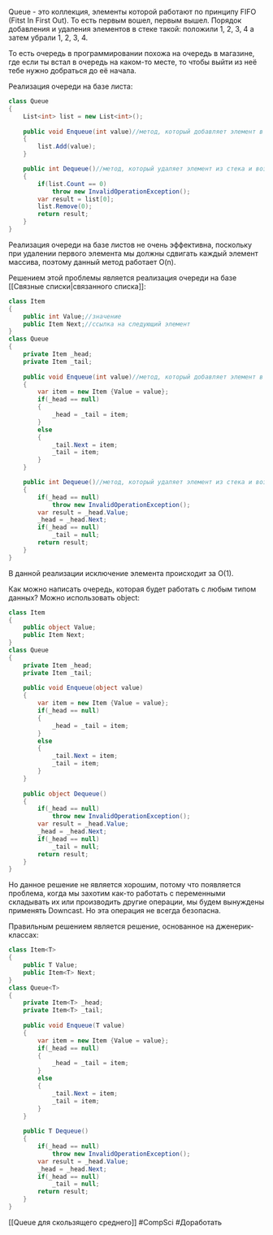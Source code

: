Queue - это коллекция, элементы которой работают по принципу FIFO (Fitst In First Out). То есть первым вошел, первым вышел.
Порядок добавления и удаления элементов в стеке такой: положили 1, 2, 3, 4 а затем убрали 1, 2, 3, 4.

То есть очередь в программировании похожа на очередь в магазине, где если ты встал в очередь на каком-то месте, то чтобы выйти из неё тебе нужно добраться до её начала.

Реализация очереди на базе листа:
```cs
class Queue
{
	List<int> list = new List<int>();
	
	public void Enqueue(int value)//метод, который добавляет элемент в очередь
	{
		list.Add(value);
	}

	public int Dequeue()//метод, который удаляет элемент из стека и возвращает его значение
	{
		if(list.Count == 0)
			throw new InvalidOperationException();
		var result = list[0];
		list.Remove(0);
		return result;
	}
}
```

Реализация очереди на базе листов не очень эффективна, поскольку при удалении первого элемента мы должны сдвигать каждый элемент массива, поэтому данный метод работает O(n).

Решением этой проблемы является реализация очереди на базе [[Связные списки|связанного списка]]:
```cs
class Item
{
	public int Value;//значение
	public Item Next;//ссылка на следующий элемент
}
class Queue
{
	private Item _head;
	private Item _tail;
	
	public void Enqueue(int value)//метод, который добавляет элемент в очередь
	{
		var item = new Item {Value = value};
		if(_head == null)
		{
			_head = _tail = item;
		}
		else
		{
			_tail.Next = item;
			_tail = item;
		}
	}

	public int Dequeue()//метод, который удаляет элемент из стека и возвращает его значение
	{
		if(_head == null)
			throw new InvalidOperationException();
		var result = _head.Value;
		_head = _head.Next;
		if(_head == null)
			_tail = null;
		return result;
	}
}
```
В данной реализации исключение элемента происходит за O(1).

Как можно написать очередь, которая будет работать с любым типом данных?
Можно использовать object:
```cs
class Item
{
	public object Value;
	public Item Next;
}
class Queue
{
	private Item _head;
	private Item _tail;
	
	public void Enqueue(object value)
	{
		var item = new Item {Value = value};
		if(_head == null)
		{
			_head = _tail = item;
		}
		else
		{
			_tail.Next = item;
			_tail = item;
		}
	}
	
	public object Dequeue()
	{
		if(_head == null)
			throw new InvalidOperationException();
		var result = _head.Value;
		_head = _head.Next;
		if(_head == null)
			_tail = null;
		return result;
	}
}
```
Но данное решение не является хорошим, потому что появляется проблема, когда мы захотим как-то работать с переменными складывать их или производить другие операции, мы будем вынуждены применять Downcast. Но эта операция не всегда безопасна.

Правильным решением является решение, основанное на дженерик-классах:
```cs
class Item<T>
{
	public T Value;
	public Item<T> Next;
}
class Queue<T>
{
	private Item<T> _head;
	private Item<T> _tail;
	
	public void Enqueue(T value)
	{
		var item = new Item {Value = value};
		if(_head == null)
		{
			_head = _tail = item;
		}
		else
		{
			_tail.Next = item;
			_tail = item;
		}
	}
	
	public T Dequeue()
	{
		if(_head == null)
			throw new InvalidOperationException();
		var result = _head.Value;
		_head = _head.Next;
		if(_head == null)
			_tail = null;
		return result;
	}
}
```
[[Queue для скользящего среднего]]
#CompSci #Доработать 